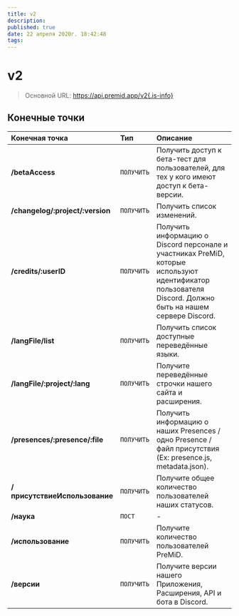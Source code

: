 ```yaml
---
title: v2
description:
published: true
date: 22 апреля 2020г. 18:42:48
tags:
---
```


# v2

> Основной URL: https://api.premid.app/v2{.is-info}


## Конечные точки

<table>
  <thead>
    <tr>
      <th style="text-align:left">Конечная точка</th>
      <th style="text-align:left">Тип</th>
      <th style="text-align:left">Описание</th>
    </tr>
  </thead>
  <tbody>
    <tr>
      <td style="text-align:left"><b>/betaAccess</b>
      </td>
      <td style="text-align:left"><code>ПОЛУЧИТЬ</code></td>
      <td style="text-align:left">Получить доступ к бета-тест для пользователей, для тех у кого имеют доступ к бета-версии.</td>
    </tr>
    <tr>
      <td style="text-align:left"><b>/changelog/:project/:version</b>
      </td>
      <td style="text-align:left"><code>ПОЛУЧИТЬ</code></td>
      <td style="text-align:left">Получить список изменений.</td>
    </tr>
    <tr>
      <td style="text-align:left"><b>/credits/:userID</b>
      </td>
      <td style="text-align:left"><code>ПОЛУЧИТЬ</code></td>
      <td style="text-align:left">Получить информацию о Discord персонале и участниках PreMiD, которые используют идентификатор пользователя Discord. Должно быть на нашем сервере Discord.</td>
    </tr>
    <tr>
      <td style="text-align:left"><b>/langFile/list</b>
      </td>
      <td style="text-align:left"><code>ПОЛУЧИТЬ</code></td>
      <td style="text-align:left">Получить список доступные переведённые языки.</td>
    </tr>
    <tr>
      <td style="text-align:left"><b>/langFile/:project/:lang</b>
      </td>
      <td style="text-align:left"><code>ПОЛУЧИТЬ</code></td>
      <td style="text-align:left">Получите переведённые строчки нашего сайта и расширения.</td>
    </tr>
    <tr>
      <td style="text-align:left"><b>/presences/:presence/:file</b>
      </td>
      <td style="text-align:left"><code>ПОЛУЧИТЬ</code></td>
      <td style="text-align:left">Получить информацию о наших Presences / одно Presence / файл присутствия (Ex: presence.js, metadata.json).</td>
    </tr>
    <tr>
      <td style="text-align:left"><b>/присутствиеИспользование</b>
      </td>
      <td style="text-align:left"><code>ПОЛУЧИТЬ</code></td>
      <td style="text-align:left">Получите общее количество пользователей наших статусов.</td>
    </tr>
    <tr>
      <td style="text-align:left"><b>/наука</b>
      </td>
      <td style="text-align:left"><code>ПОСТ</code></td>
      <td style="text-align:left">-</td>
    </tr>
    <tr>
      <td style="text-align:left"><b>/использование</b>
      </td>
      <td style="text-align:left"><code>ПОЛУЧИТЬ</code></td>
      <td style="text-align:left">Получите количество пользователей PreMiD.</td>
    </tr>
    <tr>
      <td style="text-align:left"><b>/версии</b>
      </td>
      <td style="text-align:left"><code>ПОЛУЧИТЬ</code></td>
      <td style="text-align:left">Получите версии нашего Приложения, Расширения, API и бота в Discord.</td>
    </tr>
  </tbody>
</table>

